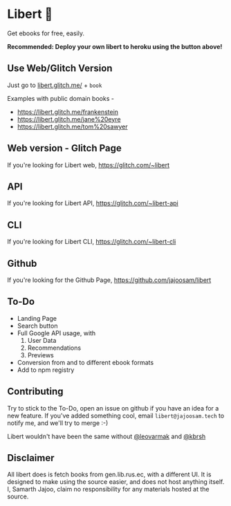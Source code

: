 # Libert 📖
Get ebooks for free, easily.

**Recommended: Deploy your own libert to heroku using the button above!**

## Use Web/Glitch Version
Just go to [libert.glitch.me/](https://libert.glitch.me/) + `book`

Examples with public domain books - 

- https://libert.glitch.me/frankenstein
- https://libert.glitch.me/jane%20eyre
- https://libert.glitch.me/tom%20sawyer

## Web version - Glitch Page
If you're looking for Libert web, https://glitch.com/~libert

## API
If you're looking for Libert API, https://glitch.com/~libert-api

## CLI
If you're looking for Libert CLI, https://glitch.com/~libert-cli

## Github
If you're looking for the Github Page, https://github.com/jajoosam/libert

## To-Do
- Landing Page
- Search button
- Full Google API usage, with
  1. User Data
  2. Recommendations
  3. Previews
- Conversion from and to different ebook formats
- Add to npm registry



## Contributing

Try to stick to the To-Do, open an issue on github if you have an idea for a new feature. If you've added something cool, email `libert@jajoosam.tech` to notify me, and we'll try to merge :-)

Libert wouldn't have been the same without [@leovarmak](http://twitter.com/leovarmak) and [@kbrsh](http://kabir.ml)

## Disclaimer

All libert does is fetch books from gen.lib.rus.ec, with a different UI. It is designed to make using the source easier, and does not host anything itself. I, Samarth Jajoo, claim no responsibility for any materials hosted at the source.
